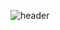 ![header](https://capsule-render.vercel.app/api?type=cylinder&color=000000&height=150&section=header&text=yejinnn&fontColor=ffffff&fontSize=70&animation=fadeIn&fontAlignY=55)
